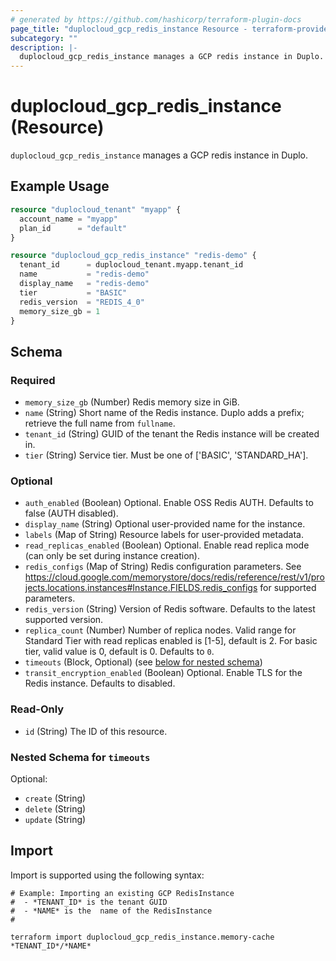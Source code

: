 ```yaml
---
# generated by https://github.com/hashicorp/terraform-plugin-docs
page_title: "duplocloud_gcp_redis_instance Resource - terraform-provider-duplocloud"
subcategory: ""
description: |-
  duplocloud_gcp_redis_instance manages a GCP redis instance in Duplo.
---
```


# duplocloud_gcp_redis_instance (Resource)

`duplocloud_gcp_redis_instance` manages a GCP redis instance in Duplo.

## Example Usage

```terraform
resource "duplocloud_tenant" "myapp" {
  account_name = "myapp"
  plan_id      = "default"
}

resource "duplocloud_gcp_redis_instance" "redis-demo" {
  tenant_id      = duplocloud_tenant.myapp.tenant_id
  name           = "redis-demo"
  display_name   = "redis-demo"
  tier           = "BASIC"
  redis_version  = "REDIS_4_0"
  memory_size_gb = 1
}
```

<!-- schema generated by tfplugindocs -->
## Schema

### Required

- `memory_size_gb` (Number) Redis memory size in GiB.
- `name` (String) Short name of the Redis instance. Duplo adds a prefix; retrieve the full name from `fullname`.
- `tenant_id` (String) GUID of the tenant the Redis instance will be created in.
- `tier` (String) Service tier. Must be one of ['BASIC', 'STANDARD_HA'].

### Optional

- `auth_enabled` (Boolean) Optional. Enable OSS Redis AUTH. Defaults to false (AUTH disabled).
- `display_name` (String) Optional user-provided name for the instance.
- `labels` (Map of String) Resource labels for user-provided metadata.
- `read_replicas_enabled` (Boolean) Optional. Enable read replica mode (can only be set during instance creation).
- `redis_configs` (Map of String) Redis configuration parameters. See https://cloud.google.com/memorystore/docs/redis/reference/rest/v1/projects.locations.instances#Instance.FIELDS.redis_configs for supported parameters.
- `redis_version` (String) Version of Redis software. Defaults to the latest supported version.
- `replica_count` (Number) Number of replica nodes. Valid range for Standard Tier with read replicas enabled is [1-5], default is 2. For basic tier, valid value is 0, default is 0. Defaults to `0`.
- `timeouts` (Block, Optional) (see [below for nested schema](#nestedblock--timeouts))
- `transit_encryption_enabled` (Boolean) Optional. Enable TLS for the Redis instance. Defaults to disabled.

### Read-Only

- `id` (String) The ID of this resource.

<a id="nestedblock--timeouts"></a>
### Nested Schema for `timeouts`

Optional:

- `create` (String)
- `delete` (String)
- `update` (String)

## Import

Import is supported using the following syntax:

```shell
# Example: Importing an existing GCP RedisInstance
#  - *TENANT_ID* is the tenant GUID
#  - *NAME* is the  name of the RedisInstance
#

terraform import duplocloud_gcp_redis_instance.memory-cache *TENANT_ID*/*NAME*
```
